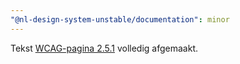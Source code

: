 ```yaml
---
"@nl-design-system-unstable/documentation": minor
---
```


Tekst [WCAG-pagina 2.5.1](/wcag/2.5.1) volledig afgemaakt.
